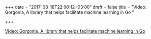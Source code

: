 +++
date = "2017-08-18T22:00:12+03:00"
draft = false
title = "Video: Gorgonia, A library that helps facilitate machine learning in Go "

+++

<p><a href="https://golangnews.com/stories/2535-video-gorgonia-a-library-that-helps-facilitate-machine-learning-in-go-machinelearning">Video: Gorgonia, A library that helps facilitate machine learning in Go </a></p>

